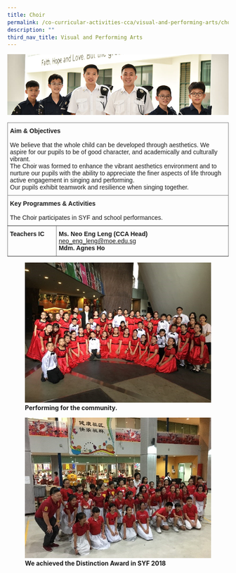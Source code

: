 ```yaml
---
title: Choir
permalink: /co-curricular-activities-cca/visual-and-performing-arts/choir/
description: ""
third_nav_title: Visual and Performing Arts
---
```

![](/images/Website%20Banners%20Subpage/948x260%20masterhead%20-%20Co%20Curricular%20Activities4.jpg)
<style type="text/css">
.tg  {border-collapse:collapse;border-spacing:0;}
.tg td{border-color:black;border-style:solid;border-width:1px;font-family:Arial, sans-serif;font-size:14px;
  overflow:hidden;padding:10px 5px;word-break:normal;}
.tg th{border-color:black;border-style:solid;border-width:1px;font-family:Arial, sans-serif;font-size:14px;
  font-weight:normal;overflow:hidden;padding:10px 5px;word-break:normal;}
.tg .tg-0pky{border-color:inherit;text-align:left;vertical-align:top}
</style>
<table class="tg">
<thead>
  <tr>
    <th class="tg-0pky" colspan="2"><span style="font-weight:bold">Aim &amp; Objectives</span><br><br><span style="font-weight:400;font-style:normal">We believe that the whole child can be developed through aesthetics. We aspire for our pupils to be of good character, and academically and culturally vibrant. </span><br><span style="font-weight:400;font-style:normal">The Choir was formed to enhance the vibrant aesthetics environment and to nurture our pupils with the ability to appreciate the finer aspects of life through active engagement in singing and performing. </span><br><span style="font-weight:400;font-style:normal">Our pupils exhibit teamwork and resilience when singing together.</span><br></th>
  </tr>
</thead>
<tbody>
  <tr>
    <td class="tg-0pky" colspan="2"><span style="font-weight:bold;font-style:normal">Key Programmes &amp; Activities</span><br><br><span style="font-weight:400;font-style:normal">The Choir participates in SYF and school performances.</span><br></td>
  </tr>
  <tr>
    <td class="tg-0pky"><span style="font-weight:bold">Teachers IC</span></td>
    <td class="tg-0pky"><span style="font-weight:700;font-style:normal">Ms. Neo Eng Leng (CCA Head) </span><a href="mailto:neo_eng_leng@moe.edu.sg" target="_blank" rel="noopener noreferrer">neo_eng_leng@moe.edu.sg</a><br><span style="font-weight:700;font-style:normal">Mdm. Agnes Ho</span></td>
  </tr>
</tbody>
</table>

<figure>
<img src="/images/Achieved%20Distinction%20Award%20SYF%202018.jpg">
<figcaption> <strong>Performing for the community.</strong> </figcaption>
</figure>


<figure>
<img src="/images/Performing%20the%20community.jpg">
<figcaption> <strong>We achieved the Distinction Award in SYF 2018</strong> </figcaption>
</figure>